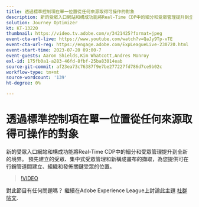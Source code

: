 ```yaml
---
title: 透過標準控制項在單一位置​從任何來源取得可操作的對象
description: 新的受眾入口網站和構成功能將Real-Time CDP中的細分和受眾管理提升到全新的境界。 預先建立的受眾、集中式受眾管理和新構成畫布的擷取，為您提供可在行銷管道間建立、組織和發佈關鍵受眾的位置。
solution: Journey Optimizer
kt: KT-13220
thumbnail: https://video.tv.adobe.com/v/3421425?format=jpeg
event-cta-url-live: https://www.youtube.com/watch?v=QaJy9Tp-vTE
event-cta-url-reg: https://engage.adobe.com/ExpLeagueLive-230720.html
event-start-time: 2023-07-20 09:00-7
event-guests: Aaron Shields,Kim Whatcott,Andres Monroy
exl-id: 175fb0a1-a283-46fd-8fbf-25ba83014eab
source-git-commit: af23ea73c76387f9e7be277227fd786d7ce9b02c
workflow-type: tm+mt
source-wordcount: '139'
ht-degree: 0%

---
```


# 透過標準控制項在單一位置&#x200B;從任何來源取得可操作的對象

新的受眾入口網站和構成功能將Real-Time CDP中的細分和受眾管理提升到全新的境界。 預先建立的受眾、集中式受眾管理和新構成畫布的擷取，為您提供可在行銷管道間建立、組織和發佈關鍵受眾的位置。

>[!VIDEO](https://video.tv.adobe.com/v/3421425/?quality=12&learn=on)

對此節目有任何問題嗎？ 繼續在Adobe Experience League上討論此主題 [社群貼文](https://experienceleaguecommunities.adobe.com/t5/adobe-experience-platform/experience-league-live-post-session-discussion-actionable/m-p/607073#M366).
